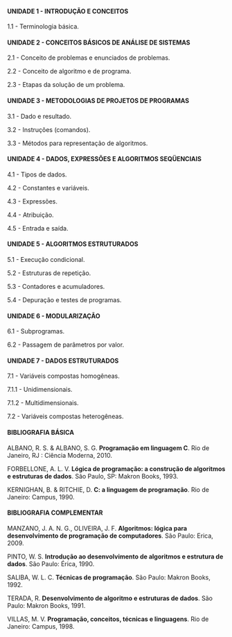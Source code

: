 #### UNIDADE 1 - INTRODUÇÃO E CONCEITOS
1.1 - Terminologia básica.

#### UNIDADE 2 - CONCEITOS BÁSICOS DE ANÁLISE DE SISTEMAS
2.1 - Conceito de problemas e enunciados de problemas.

2.2 - Conceito de algoritmo e de programa.

2.3 - Etapas da solução de um problema.

#### UNIDADE 3 - METODOLOGIAS DE PROJETOS DE PROGRAMAS
3.1 - Dado e resultado.

3.2 - Instruções (comandos).

3.3 - Métodos para representação de algoritmos.

#### UNIDADE 4 - DADOS, EXPRESSÕES E ALGORITMOS SEQÜENCIAIS
4.1 - Tipos de dados.

4.2 - Constantes e variáveis.

4.3 - Expressões.

4.4 - Atribuição.

4.5 - Entrada e saída.

#### UNIDADE 5 - ALGORITMOS ESTRUTURADOS
5.1 - Execução condicional.

5.2 - Estruturas de repetição.

5.3 - Contadores e acumuladores.

5.4 - Depuração e testes de programas.

#### UNIDADE 6 - MODULARIZAÇÃO
6.1 - Subprogramas.

6.2 - Passagem de parâmetros por valor.

#### UNIDADE 7 - DADOS ESTRUTURADOS
7.1 - Variáveis compostas homogêneas.

7.1.1 - Unidimensionais.

7.1.2 - Multidimensionais.

7.2 - Variáveis compostas heterogêneas.

#### BIBLIOGRAFIA BÁSICA

ALBANO, R. S. & ALBANO, S. G. **Programação em linguagem C**. Rio de Janeiro, RJ : Ciência Moderna, 2010.

FORBELLONE, A. L. V. **Lógica de programação: a construção de algoritmos e estruturas de dados**. São Paulo, SP: Makron Books, 1993.

KERNIGHAN, B. & RITCHIE, D. **C: a linguagem de programação**. Rio de Janeiro: Campus, 1990.

#### BIBLIOGRAFIA COMPLEMENTAR
MANZANO, J. A. N. G., OLIVEIRA, J. F. **Algoritmos: lógica para desenvolvimento de programação de computadores**. São Paulo: Erica, 2009.

PINTO, W. S. **Introdução ao desenvolvimento de algoritmos e estrutura de dados**. São Paulo: Érica, 1990.

SALIBA, W. L. C. **Técnicas de programação**. São Paulo: Makron Books, 1992.

TERADA, R. **Desenvolvimento de algoritmo e estruturas de dados**. São Paulo: Makron Books, 1991.

VILLAS, M. V. **Programação, conceitos, técnicas e linguagens**. Rio de Janeiro: Campus, 1998.
